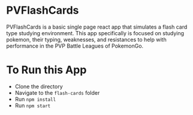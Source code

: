 # PVFlashCards

PVFlashCards is a basic single page react app that simulates a flash card type studying environment. This app specifically is focused on studying pokemon, their typing, weaknesses, and resistances to help with performance in the PVP Battle Leagues of PokemonGo. 

# To Run this App

- Clone the directory
- Navigate to the `flash-cards` folder
- Run `npm install`
- Run `npm start`
